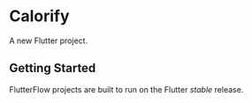 # Calorify

A new Flutter project.

## Getting Started

FlutterFlow projects are built to run on the Flutter _stable_ release.
